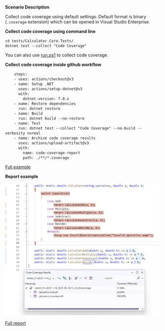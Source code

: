 **Scenario Description**

Collect code coverage using default settings. Default format is binary (`.coverage` extension) which can be opened in Visual Studio Enterprise.

**Collect code coverage using command line**

```shell
cd tests/Calculator.Core.Tests/
dotnet test --collect "Code Coverage"
```

You can also use [run.ps1](run.ps1) to collect code coverage.

**Collect code coverage inside github workflow**

```shell
    steps:
    - uses: actions/checkout@v3
    - name: Setup .NET
      uses: actions/setup-dotnet@v3
      with:
        dotnet-version: 7.0.x
    - name: Restore dependencies
      run: dotnet restore
    - name: Build
      run: dotnet build --no-restore
    - name: Test
      run: dotnet test --collect "Code Coverage" --no-build --verbosity normal
    - name: Archive code coverage results
      uses: actions/upload-artifact@v3
      with:
        name: code-coverage-report
        path: ./**/*.coverage
```

[Full example](../../../../.github/workflows/Calculator_Scenario01.yml)

**Report example**

![alt text](example.report.jpg "Example report")

[Full report](example.report.coverage)